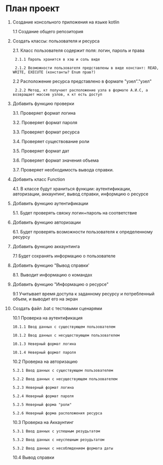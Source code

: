 # План проект<br>

1. Создание консольного приложения на языке kotlin
	
	1.1 Создание общего репозитория 

2. Создать классы: пользователя и ресурса

	2.1. Класс пользователя содержит поля: логин, пароль и права

		2.1.1 Пароль хранится в хэш и соль виде
		
		2.1.2 Возможности пользователя представлены в виде констант: READ, WRITE, EXECUTE (константы? Enum прав?)

	2.2 Расположение ресурса представлено в формате "узел"."узел"
	
   		2.2.2 Метод, кт получает расположение узла в формате А.И.С, а возвращает массив узлов, к кт есть доступ
	
3. Добавить функцию проверки 

	3.1. Проверяет формат логина 
 
	3.2. Проверяет формат пароля 
 
 	3.3. Проверяет формат ресурса 
     
 	3.4. Проверяет существование роли 
 
 	3.5. Проверяет формат дат 
 	
 	3.6. Проверяет формат значения объема 
 
	3.7. Проверяет необходимость вывода справки.

4. Добавить класс Function 

	4.1. В классе будут храниться функции: аутентификации, авторизации, аккаунтинг, вывод справки, информцию о ресурсе        
	
5. Добавить функцию аутентификации

	5.1. Будет проверять связку логин+пароль на соответствие

6. Добавить функцию авторизации

	6.1. Будет проверять возможности пользователя к определенному ресурсу

7. Добавить функцию аккаунтинга

	7.1 Будет сохранять информацию о пользователе
	
8. Добавить функцию "Вывод справки'

	8.1. Выводит информацию о командах

9. Добавить функцию "Информацию о ресурсе"
	
	9.1 Учитывает время доступа к заданному ресурсу и потребленный объем, и выводит его на экран 

10. Создать файл .bat с тестовыми сценарями 

	10.1 Проверка на аутентификация 

		10.1.1 Ввод данных с существующем пользователем

		10.1.2 Ввод данных с несуществующем пользователем
	
		10.1.3 Неверный формат логина

		10.1.4 Неверный формат пароля
	
	10.2 Проверка на авторизацию

		5.2.1 Ввод данных с существующем пользователем

		5.2.2 Ввод данных с несуществующем пользователем

		5.2.3 Неверный формат логина

		5.2.4 Неверный формат пароля

		5.2.5 Неверный форма "роли"

		5.2.6 Неверный форма расположения ресурса

	10.3 Проверка на Аккаунтинг

		5.3.1 Ввод данных с успешным резудьтатом

		5.3.2 Ввод данных с неуспешным резудьтатом
		
		5.3.2 Ввод данных с несоблюдением формата даты


	10.4 Вывод справки

